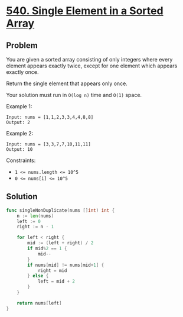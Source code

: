 # [540. Single Element in a Sorted Array](https://leetcode.com/problems/single-element-in-a-sorted-array/)

## Problem

You are given a sorted array consisting of only integers where every element appears exactly twice, except for one element which appears exactly once.

Return the single element that appears only once.

Your solution must run in `O(log n)` time and `O(1)` space.


Example 1:

```
Input: nums = [1,1,2,3,3,4,4,8,8]
Output: 2
```

Example 2:

```
Input: nums = [3,3,7,7,10,11,11]
Output: 10
``` 

Constraints:

- `1 <= nums.length <= 10^5`
- `0 <= nums[i] <= 10^5`


## Solution

```go
func singleNonDuplicate(nums []int) int {
	n := len(nums)
	left := 0
	right := n - 1

	for left < right {
		mid := (left + right) / 2
		if mid%2 == 1 {
			mid--
		}
		if nums[mid] != nums[mid+1] {
			right = mid
		} else {
			left = mid + 2
		}
	}

	return nums[left]
}
```